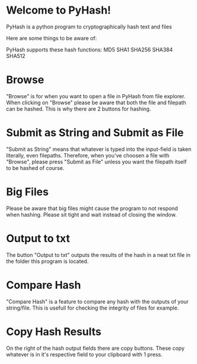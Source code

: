 # Welcome to PyHash!
PyHash is a python program to cryptographically hash text and files

Here are some things to be aware of: 

PyHash supports these hash functions: 
MD5 
SHA1
SHA256
SHA384
SHA512

# Browse
"Browse" is for when you want to open a file in PyHash from file explorer. When clicking on "Browse" please be aware that both the file and filepath can be hashed.
This is why there are 2 buttons for hashing. 

# Submit as String and Submit as File
"Submit as String" means that whatever is typed into the input-field is taken literally, even filepaths.
Therefore, when you've choosen a file with "Browse", please press "Submit as File" unless you want the filepath itself to be hashed of course.

# Big Files
Please be aware that big files might cause the program to not respond when hashing. Please sit tight and wait instead of closing the window.

# Output to txt
The button "Output to txt" outputs the results of the hash in a neat txt file in the folder this program is located.

# Compare Hash
"Compare Hash" is a feature to compare any hash with the outputs of your string/file. This is usefull for checking the integrity of files for example.

# Copy Hash Results
On the right of the hash output fields there are copy buttons. These copy whatever is in it's respective field to your clipboard with 1 press.
